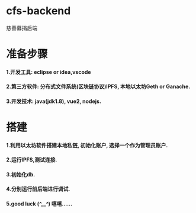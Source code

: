 # cfs-backend
慈善募捐后端
# 准备步骤
#### 1.开发工具: eclipse or idea,vscode
#### 2.第三方软件: 分布式文件系统(区块链协议)IPFS, 本地以太坊Geth or Ganache.
#### 3.开发技术: java(jdk1.8), vue2, nodejs.

# 搭建
#### 1.利用以太坊软件搭建本地私链, 初始化账户, 选择一个作为管理员账户.
#### 2.运行IPFS,测试连接.
#### 3.初始化db.
#### 4.分别运行前后端进行调试.
#### 5.good luck (*^__^*) 嘻嘻……
